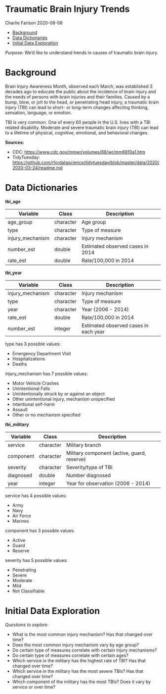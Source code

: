 Traumatic Brain Injury Trends
================
Charlie Farison
2020-08-08

  - [Background](#background)
  - [Data Dictionaries](#data-dictionaries)
  - [Initial Data Exploration](#initial-data-exploration)

*Purpose*: We’d like to understand trends in causes of traumatic brain
injury.

# Background

<!-- -------------------------------------------------- -->

Brain Injury Awareness Month, observed each March, was established 3
decades ago to educate the public about the incidence of brain injury
and the needs of persons with brain injuries and their families. Caused
by a bump, blow, or jolt to the head, or penetrating head injury, a
traumatic brain injury (TBI) can lead to short- or long-term changes
affecting thinking, sensation, language, or emotion.

TBI is very common. One of every 60 people in the U.S. lives with a TBI
related disability. Moderate and severe traumatic brain injury (TBI) can
lead to a lifetime of physical, cognitive, emotional, and behavioral
changes.

**Sources:**

  - CDC: <https://www.cdc.gov/mmwr/volumes/68/wr/mm6810a1.htm>
  - TidyTuesday:
    <https://github.com/rfordatascience/tidytuesday/blob/master/data/2020/2020-03-24/readme.md>

# Data Dictionaries

<!-- -------------------------------------------------- -->

**tbi\_age**

| Variable          | Class     | Description                      |
| ----------------- | --------- | -------------------------------- |
| age\_group        | character | Age group                        |
| type              | character | Type of measure                  |
| injury\_mechanism | character | Injury mechanism                 |
| number\_est       | double    | Estimated observed cases in 2014 |
| rate\_est         | double    | Rate/100,000 in 2014             |

**tbi\_year**

| Variable          | Class     | Description                           |
| ----------------- | --------- | ------------------------------------- |
| injury\_mechanism | character | Injury mechanism                      |
| type              | character | Type of measure                       |
| year              | character | Year (2006 - 2014)                    |
| rate\_est         | double    | Rate/100,000 in 2014                  |
| number\_est       | integer   | Estimated observed cases in each year |

type has 3 possible values:

  - Emergency Department Visit  
  - Hospitalizations  
  - Deaths

injury\_mechanism has 7 possible values:

  - Motor Vehicle Crashes  
  - Unintentional Falls  
  - Unintentionally struck by or against an object  
  - Other unintentional injury, mechanism unspecified  
  - Intentional self-harm  
  - Assault  
  - Other or no mechanism specified

**tbi\_military**

| Variable  | Class     | Description                                 |
| --------- | --------- | ------------------------------------------- |
| service   | character | Military branch                             |
| component | character | Military component (active, guard, reserve) |
| severity  | character | Severity/type of TBI                        |
| diagnosed | double    | Number diagnosed                            |
| year      | integer   | Year for observation (2006 - 2014)          |

service has 4 possible values:

  - Army  
  - Navy  
  - Air Force  
  - Marines

component has 3 possible values:

  - Active  
  - Guard  
  - Reserve

severity has 5 possible values:

  - Penetrating  
  - Severe  
  - Moderate  
  - Mild  
  - Not Classifiable

# Initial Data Exploration

<!-- -------------------------------------------------- -->

*Questions to explore:*

  - What is the most common injury mechanism? Has that changed over
    time?
  - Does the most common injury mechanism vary by age group?
  - Do certain type of measures correlate with certain injury
    mechanisms?
  - Do certain type of measures correlate with certain ages?
  - Which service in the military has the highest rate of TBI? Has that
    changed over time?
  - Which service in the military has the most severe TBIs? Has that
    changed over time?
  - Which component of the military has the most TBIs? Does it vary by
    service or over time?
